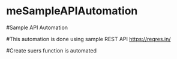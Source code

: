 # meSampleAPIAutomation

#Sample API Automation

#This automation is done using sample REST API  https://reqres.in/

#Create suers function is automated
